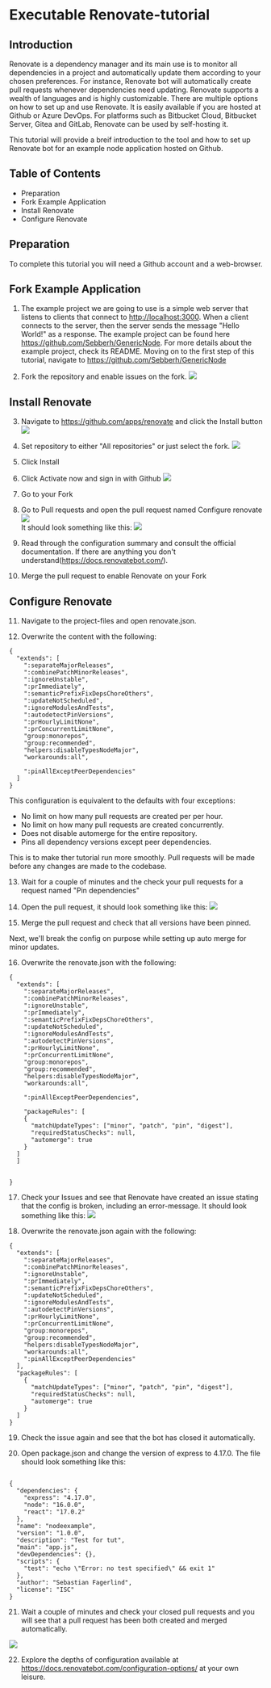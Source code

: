 # Executable Renovate-tutorial

## Introduction
Renovate is a dependency manager and its main use is to monitor all dependencies in a project and automatically update them according to your chosen preferences. For instance, Renovate bot will automatically create pull requests whenever dependencies need updating. Renovate supports a wealth of languages and is highly customizable. There are multiple options on how to set up and use Renovate. It is easily available if you are hosted at Github or Azure DevOps. For platforms such as Bitbucket Cloud, Bitbucket Server, Gitea and GitLab, Renovate can be used by self-hosting it.

This tutorial will provide a breif introduction to the tool and how to set up Renovate bot for an example node application hosted on Github.

## Table of Contents
- Preparation
- Fork Example Application
- Install Renovate
- Configure Renovate

## Preparation
To complete this tutorial you will need a Github account and a web-browser.

## Fork Example Application

1. The example project we are going to use is a simple web server that listens to clients that connect to <http://localhost:3000>. When a client connects to the server, then the server sends the message "Hello World!" as a response. The example project can be found here <https://github.com/Sebberh/GenericNode>. For more details about the example project, check its README. Moving on to the first step of this tutorial, navigate to <https://github.com/Sebberh/GenericNode>

2. Fork the repository and enable issues on the fork.
![](images/2.png)

## Install Renovate

3. Navigate to <https://github.com/apps/renovate> and click the Install button
![](images/3.png)

4. Set repository to either "All repositories" or just select the fork.
![](images/4.png)

5. Click Install

6. Click Activate now and sign in with Github
![](images/6a.png)

7. Go to your Fork

8. Go to Pull requests and open the pull request named Configure renovate
![](images/8.png)<br/>
It should look something like this:
![](images/8b.png)
9. Read through the configuration summary and consult the official documentation. If there are anything you don't understand(https://docs.renovatebot.com/).

10. Merge the pull request to enable Renovate on your Fork

## Configure Renovate

11. Navigate to the project-files and open renovate.json.

12. Overwrite the content with the following:

```
{
  "extends": [
    ":separateMajorReleases",
    ":combinePatchMinorReleases",
    ":ignoreUnstable",
    ":prImmediately",
    ":semanticPrefixFixDepsChoreOthers",
    ":updateNotScheduled",
    ":ignoreModulesAndTests",
    ":autodetectPinVersions",
    ":prHourlyLimitNone",
    ":prConcurrentLimitNone",
    "group:monorepos",
    "group:recommended",
    "helpers:disableTypesNodeMajor",
    "workarounds:all",

    ":pinAllExceptPeerDependencies"
  ]
}
```
This configuration is equivalent to the defaults with four exceptions:
  - No limit on how many pull requests are created per per hour.
  - No limit on how many pull requests are created concurrently.
  - Does not disable automerge for the entire repository.
  - Pins all dependency versions except peer dependencies.

This is to make ther tutorial run more smoothly. Pull requests will be made before any changes are made to the codebase.

13. Wait for a couple of minutes and the check your pull requests for a request named "Pin dependencies"

14. Open the pull request, it should look something like this:
![](images/16.png)

15. Merge the pull request and check that all versions have been pinned.

Next, we'll break the config on purpose while setting up auto merge for minor updates.

16. Overwrite the renovate.json with the following:


```
{
  "extends": [
    ":separateMajorReleases",
    ":combinePatchMinorReleases",
    ":ignoreUnstable",
    ":prImmediately",
    ":semanticPrefixFixDepsChoreOthers",
    ":updateNotScheduled",
    ":ignoreModulesAndTests",
    ":autodetectPinVersions",
    ":prHourlyLimitNone",
    ":prConcurrentLimitNone",
    "group:monorepos",
    "group:recommended",
    "helpers:disableTypesNodeMajor",
    "workarounds:all",

    ":pinAllExceptPeerDependencies",

    "packageRules": [
    {
      "matchUpdateTypes": ["minor", "patch", "pin", "digest"],
      "requiredStatusChecks": null,
      "automerge": true
    }
  ]
  ]


}
```

17. Check your Issues and see that Renovate have created an issue stating that the config is broken, including an error-message. It should look something like this:
![](images/19.png)


18. Overwrite the renovate.json again with the following:


```
{
  "extends": [
    ":separateMajorReleases",
    ":combinePatchMinorReleases",
    ":ignoreUnstable",
    ":prImmediately",
    ":semanticPrefixFixDepsChoreOthers",
    ":updateNotScheduled",
    ":ignoreModulesAndTests",
    ":autodetectPinVersions",
    ":prHourlyLimitNone",
    ":prConcurrentLimitNone",
    "group:monorepos",
    "group:recommended",
    "helpers:disableTypesNodeMajor",
    "workarounds:all",
    ":pinAllExceptPeerDependencies"
  ],
  "packageRules": [
    {
      "matchUpdateTypes": ["minor", "patch", "pin", "digest"],
      "requiredStatusChecks": null,
      "automerge": true
    }
  ]
}

```
19. Check the issue again and see that the bot has closed it automatically.

20. Open package.json and change the version of express to 4.17.0. The file should look something like this:

```

{
  "dependencies": {
    "express": "4.17.0",
    "node": "16.0.0",
    "react": "17.0.2"
  },
  "name": "nodeexample",
  "version": "1.0.0",
  "description": "Test for tut",
  "main": "app.js",
  "devDependencies": {},
  "scripts": {
    "test": "echo \"Error: no test specified\" && exit 1"
  },
  "author": "Sebastian Fagerlind",
  "license": "ISC"
}
```
21. Wait a couple of minutes and check your closed pull requests and you will see that a pull request has been both created and merged automatically.

![](images/22.png)

22. Explore the depths of configuration available at <https://docs.renovatebot.com/configuration-options/> at your own leisure.
